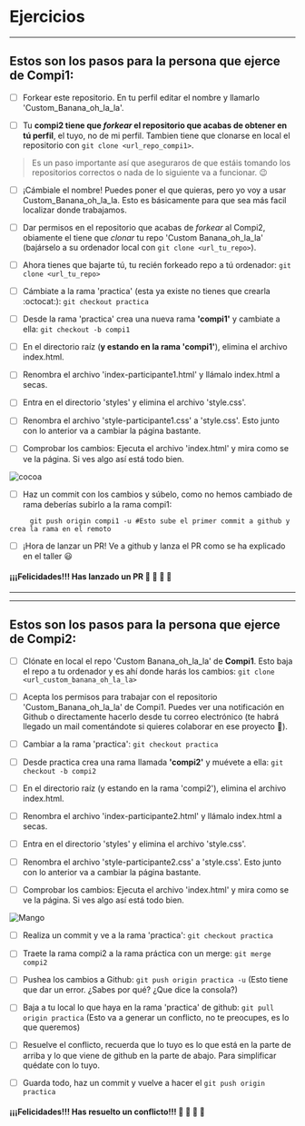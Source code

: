 # Ejercicios

---

## Estos son los pasos para la persona que ejerce de Compi1:

- [ ] Forkear este repositorio. En tu perfil editar el nombre y llamarlo 'Custom_Banana_oh_la_la'.

- [ ] Tu **compi2 tiene que *forkear* el repositorio que acabas de obtener en tú perfil**, el tuyo, no de mi perfil. Tambien tiene que clonarse en local el repositorio con `git clone <url_repo_compi1>`.
> Es un paso importante así que aseguraros de que estáis tomando los repositorios correctos o nada de lo siguiente va a funcionar. :wink: 

- [ ] ¡Cámbiale el nombre! Puedes poner el que quieras, pero yo voy a usar Custom_Banana_oh_la_la. Esto es básicamente para que sea más facil localizar donde trabajamos.

- [ ] Dar permisos en el repositorio que acabas de *forkear* al Compi2, obiamente el tiene que *clonar* tu repo 'Custom Banana_oh_la_la' (bajárselo a su ordenador local con `git clone <url_tu_repo>`).

- [ ] Ahora tienes que bajarte tú, tu recién forkeado repo a tú ordenador:
  ```git clone <url_tu_repo>```

- [ ] Cámbiate a la rama 'practica' (esta ya existe no tienes que crearla :octocat:):
  ```git checkout practica```
  
- [ ] Desde la rama 'practica' crea una nueva rama **'compi1'** y cambiate a ella:
```git checkout -b compi1```

- [ ] En el directorio raíz (**y estando en la rama 'compi1'**), elimina el archivo index.html. 

- [ ] Renombra el archivo 'index-participante1.html' y llámalo index.html a secas.

- [ ] Entra en el directorio 'styles' y elimina el archivo 'style.css'.

- [ ] Renombra el archivo 'style-participante1.css' a 'style.css'. Esto junto con lo anterior va a cambiar la página bastante. 

- [ ] Comprobar los cambios: Ejecuta el archivo 'index.html' y mira como se ve la página. Si ves algo así está todo bien.

![cocoa](https://user-images.githubusercontent.com/27022503/82645857-daf4a800-9c13-11ea-899b-dd677e1a9f56.png)

- [ ] Haz un commit con los cambios y súbelo, como no hemos cambiado de rama deberías subirlo a la rama compi1:
``` git commit -m "Tu mensaje"
     git push origin compi1 -u #Esto sube el primer commit a github y crea la rama en el remoto
```
- [ ] ¡Hora de lanzar un PR! Ve a github y lanza el PR como se ha explicado en el taller :smiley: 


#### ¡¡¡Felicidades!!! Has lanzado un PR :tada:  :tada:  :tada: :clap: 

---
---

## Estos son los pasos para la persona que ejerce de Compi2:

- [ ] Clónate en local el repo 'Custom Banana_oh_la_la' de **Compi1**. Esto baja el repo a tu ordenador y es ahí donde harás los cambios:
```git clone <url_custom_banana_oh_la_la>```

- [ ] Acepta los permisos para trabajar con el repositorio 'Custom_Banana_oh_la_la' de Compi1. Puedes ver una notificación en Github o directamente hacerlo desde tu correo electrónico (te habrá llegado un mail comentándote si quieres colaborar en ese proyecto :handshake:).

- [ ] Cambiar a la rama 'practica':
```git checkout practica```

- [ ] Desde practica crea una rama llamada **'compi2'** y muévete a ella:
```git checkout -b compi2```

- [ ]  En el directorio raíz (y estando en la rama 'compi2'), elimina el archivo index.html.

- [ ]  Renombra el archivo 'index-participante2.html' y llámalo index.html a secas.

- [ ]  Entra en el directorio 'styles' y elimina el archivo 'style.css'.

- [ ]  Renombra el archivo 'style-participante2.css' a 'style.css'. Esto junto con lo anterior va a cambiar la página bastante.

- [ ] Comprobar los cambios: Ejecuta el archivo 'index.html' y mira como se ve la página. Si ves algo así está todo bien.

![Mango](https://user-images.githubusercontent.com/27022503/82650163-96203f80-9c1a-11ea-86d7-dd1318c5ed8c.png)

- [ ] Realiza un commit y ve a la rama 'practica':
```git checkout practica```

- [ ] Traete la rama compi2 a la rama práctica con un merge:
```git merge compi2```

- [ ]  Pushea los cambios a Github:
```git push origin practica -u```
(Esto tiene que dar un error. ¿Sabes por qué? ¿Que dice la consola?)

- [ ] Baja a tu local lo que haya en la rama 'practica' de github:
```git pull origin practica```
(Esto va a generar un conflicto, no te preocupes, es lo que queremos)

- [ ] Resuelve el conflicto, recuerda que lo tuyo es lo que está en la parte de arriba y lo que viene de github en la parte de abajo. Para simplificar quédate con lo tuyo. 

- [ ] Guarda todo, haz un commit y vuelve a hacer el `git push origin practica`

#### ¡¡¡Felicidades!!! Has resuelto un conflicto!!! :tada:  :tada:  :tada: :clap: 
